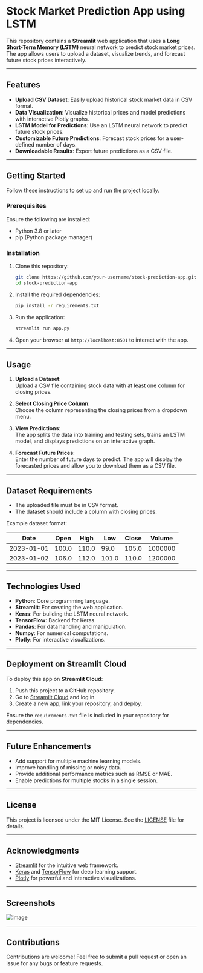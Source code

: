 
# Stock Market Prediction App using LSTM  

This repository contains a **Streamlit** web application that uses a **Long Short-Term Memory (LSTM)** neural network to predict stock market prices. The app allows users to upload a dataset, visualize trends, and forecast future stock prices interactively.  

---

## Features  

- **Upload CSV Dataset**: Easily upload historical stock market data in CSV format.  
- **Data Visualization**: Visualize historical prices and model predictions with interactive Plotly graphs.  
- **LSTM Model for Predictions**: Use an LSTM neural network to predict future stock prices.  
- **Customizable Future Predictions**: Forecast stock prices for a user-defined number of days.  
- **Downloadable Results**: Export future predictions as a CSV file.  

---

## Getting Started  

Follow these instructions to set up and run the project locally.  

### Prerequisites  

Ensure the following are installed:  

- Python 3.8 or later  
- pip (Python package manager)  

### Installation  

1. Clone this repository:  
   ```bash  
   git clone https://github.com/your-username/stock-prediction-app.git  
   cd stock-prediction-app  
   ```  

2. Install the required dependencies:  
   ```bash  
   pip install -r requirements.txt  
   ```  

3. Run the application:  
   ```bash  
   streamlit run app.py  
   ```  

4. Open your browser at `http://localhost:8501` to interact with the app.  

---

## Usage  

1. **Upload a Dataset**:  
   Upload a CSV file containing stock data with at least one column for closing prices.  

2. **Select Closing Price Column**:  
   Choose the column representing the closing prices from a dropdown menu.  

3. **View Predictions**:  
   The app splits the data into training and testing sets, trains an LSTM model, and displays predictions on an interactive graph.  

4. **Forecast Future Prices**:  
   Enter the number of future days to predict. The app will display the forecasted prices and allow you to download them as a CSV file.  

---

## Dataset Requirements  

- The uploaded file must be in CSV format.  
- The dataset should include a column with closing prices.  

Example dataset format:  

| Date       | Open   | High   | Low    | Close  | Volume   |  
|------------|--------|--------|--------|--------|----------|  
| 2023-01-01 | 100.0  | 110.0  | 99.0   | 105.0  | 1000000  |  
| 2023-01-02 | 106.0  | 112.0  | 101.0  | 110.0  | 1200000  |  

---

## Technologies Used  

- **Python**: Core programming language.  
- **Streamlit**: For creating the web application.  
- **Keras**: For building the LSTM neural network.  
- **TensorFlow**: Backend for Keras.  
- **Pandas**: For data handling and manipulation.  
- **Numpy**: For numerical computations.  
- **Plotly**: For interactive visualizations.  

---

## Deployment on Streamlit Cloud  

To deploy this app on **Streamlit Cloud**:  

1. Push this project to a GitHub repository.  
2. Go to [Streamlit Cloud](https://streamlit.io/cloud) and log in.  
3. Create a new app, link your repository, and deploy.  

Ensure the `requirements.txt` file is included in your repository for dependencies.  

---

## Future Enhancements  

- Add support for multiple machine learning models.  
- Improve handling of missing or noisy data.  
- Provide additional performance metrics such as RMSE or MAE.  
- Enable predictions for multiple stocks in a single session.  

---

## License  

This project is licensed under the MIT License. See the [LICENSE](LICENSE) file for details.  

---

## Acknowledgments  

- [Streamlit](https://streamlit.io/) for the intuitive web framework.  
- [Keras](https://keras.io/) and [TensorFlow](https://www.tensorflow.org/) for deep learning support.  
- [Plotly](https://plotly.com/) for powerful and interactive visualizations.  

---

## Screenshots  

![image](https://github.com/user-attachments/assets/8ad9dbed-533d-4124-bd57-d90be0919309)
 

 

---

## Contributions  

Contributions are welcome! Feel free to submit a pull request or open an issue for any bugs or feature requests.  
